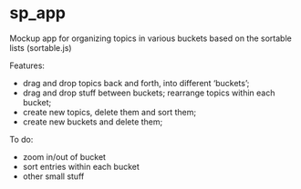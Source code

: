 # sp_app
Mockup app for organizing topics in various buckets based on the
sortable lists (sortable.js)

Features:
* drag and drop topics back and forth, into different ‘buckets’;
* drag and drop stuff between buckets; rearrange topics within each bucket;
* create new topics, delete them and sort them;
* create new buckets and delete them;

To do:
* zoom in/out of bucket
* sort  entries within each bucket
* other small stuff

